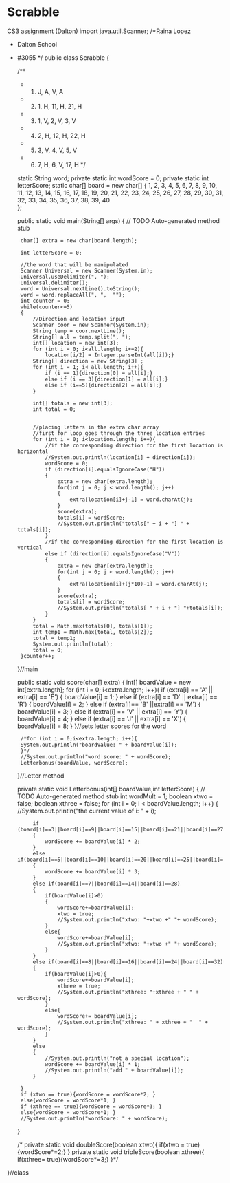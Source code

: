 # Scrabble
CS3 assignment (Dalton)
import java.util.Scanner;
/*Raina Lopez
 * Dalton School
 * #3055
 */
public class Scrabble {

	/**
	 * 1. J, A, V, A
	 * 2. 1, H, 11, H, 21, H
	 * 3. 1, V, 2, V, 3, V
	 * 4. 2, H, 12, H, 22, H
	 * 5. 3, V, 4, V, 5, V
	 * 6. 7, H, 6, V, 17, H
	 */

	static String word;
	private static int wordScore = 0;
	private static int letterScore;
	static char[] board = new char[] {
		1, 2, 3, 4, 5, 6, 7, 8, 9, 10,
		11, 12, 13, 14, 15, 16, 17, 18, 19, 20,
		21, 22, 23, 24, 25, 26, 27, 28, 29, 30,
		31, 32, 33, 34, 35, 36, 37, 38, 39, 40		
	};

	public static void main(String[] args) {
		// TODO Auto-generated method stub

		char[] extra = new char[board.length];

		int letterScore = 0;

		//the word that will be manipulated
		Scanner Universal = new Scanner(System.in);
		Universal.useDelimiter(", ");
		Universal.delimiter();
		word = Universal.nextLine().toString();
		word = word.replaceAll(", ",  "");
		int counter = 0;
		while(counter<=5)
		{
			//Direction and location input
			Scanner coor = new Scanner(System.in);
			String temp = coor.nextLine();
			String[] all = temp.split(", ");
			int[] location = new int[3];
			for (int i = 0; i<all.length; i+=2){
				location[i/2] = Integer.parseInt(all[i]);}
			String[] direction = new String[3] ;
			for (int i = 1; i< all.length; i++){
				if (i == 1){direction[0] = all[i];}
				else if (i == 3){direction[1] = all[i];}
				else if (i==5){direction[2] = all[i];}
			}

			int[] totals = new int[3];
			int total = 0;


			//placing letters in the extra char array
			//first for loop goes through the three location entries
			for (int i = 0; i<location.length; i++){
				//if the corresponding direction for the first location is horizontal
				//System.out.println(location[i] + direction[i]);
				wordScore = 0;
				if (direction[i].equalsIgnoreCase("H"))
				{
					extra = new char[extra.length];
					for(int j = 0; j < word.length(); j++)
					{
						extra[location[i]+j-1] = word.charAt(j);
					}
					score(extra);
					totals[i] = wordScore;
					//System.out.println("totals[" + i + "] " + totals[i]);
				}
				//if the corresponding direction for the first location is vertical
				else if (direction[i].equalsIgnoreCase("V"))
				{
					extra = new char[extra.length];
					for(int j = 0; j < word.length(); j++)
					{
						extra[location[i]+(j*10)-1] = word.charAt(j);
					}	
					score(extra);
					totals[i] = wordScore;
					//System.out.println("totals[ " + i + "] "+totals[i]);
				}
			}
			total = Math.max(totals[0], totals[1]);
			int temp1 = Math.max(total, totals[2]);
			total = temp1;
			System.out.println(total);
			total = 0;
		}counter++;
	}//main

	public static void score(char[] extra)
	{
		int[] boardValue = new int[extra.length];
		for (int i = 0; i<extra.length; i++){
			if (extra[i] == 'A' || extra[i] == 'E')
			{
				boardValue[i] = 1;
			}
			else if (extra[i] == 'D' || extra[i] == 'R')
			{
				boardValue[i] = 2;
			}
			else if (extra[i]== 'B' ||extra[i] == 'M')
			{
				boardValue[i] = 3;
			}
			else if (extra[i] == 'V' || extra[i] == 'Y')
			{
				boardValue[i] = 4;
			}
			else if (extra[i] == 'J' || extra[i] == 'X')
			{
				boardValue[i] = 8;
			}
		}//sets letter scores for the word

		/*for (int i = 0;i<extra.length; i++){
		System.out.println("boardValue: " + boardValue[i]);
		}*/
		//System.out.println("word score: " + wordScore);
		Letterbonus(boardValue, wordScore);

	}//Letter method


	private static void Letterbonus(int[] boardValue,int letterScore) {
		// TODO Auto-generated method stub
		int wordMult = 1;
		boolean xtwo = false;
		boolean xthree = false;
		for (int i = 0; i < boardValue.length; i++)
		{
			//System.out.println("the current value of i: " + i);

			if (board[i]==3||board[i]==9||board[i]==15||board[i]==21||board[i]==27||board[i]==33||board[i]==39)
			{
				wordScore += boardValue[i] * 2;
			}
			else if(board[i]==5||board[i]==10||board[i]==20||board[i]==25||board[i]==30||board[i]==35||board[i]==40)
			{	
				wordScore += boardValue[i] * 3;
			}
			else if(board[i]==7||board[i]==14||board[i]==28)
			{
				if(boardValue[i]>0)
				{
					wordScore+=boardValue[i];
					xtwo = true;
					//System.out.println("xtwo: "+xtwo +" "+ wordScore);
				}
				else{
					wordScore+=boardValue[i];
					//System.out.println("xtwo: "+xtwo +" "+ wordScore);
				}
			}
			else if(board[i]==8||board[i]==16||board[i]==24||board[i]==32)
			{
				if(boardValue[i]>0){
					wordScore+=boardValue[i];
					xthree = true;
					//System.out.println("xthree: "+xthree + " " + wordScore);
				}
				else{
					wordScore+= boardValue[i];
					//System.out.println("xthree: " + xthree + "  " + wordScore);
				}
			}
			else
			{
				//System.out.println("not a special location");
				wordScore += boardValue[i] * 1;
				//System.out.println("add " + boardValue[i]);			
			}

		}
		if (xtwo == true){wordScore = wordScore*2; }
		else{wordScore = wordScore*1; }
		if (xthree == true){wordScore = wordScore*3; }
		else{wordScore = wordScore*1; }
		//System.out.println("wordScore: " + wordScore);
	}

	/*	private static void doubleScore(boolean xtwo){
		if(xtwo = true) {wordScore*=2;}
	}
	private static void tripleScore(boolean xthree){
		if(xthree= true){wordScore*=3;}
	}*/

}//class
